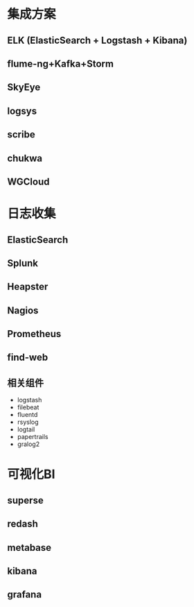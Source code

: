 # 集成方案
## ELK (ElasticSearch + Logstash + Kibana)
## flume-ng+Kafka+Storm
## SkyEye
## logsys
## scribe
## chukwa
## WGCloud

# 日志收集
## ElasticSearch
## Splunk
## Heapster

## Nagios

## Prometheus

## find-web
## 相关组件
- logstash
- filebeat
- fluentd
- rsyslog
- logtail
- papertrails
- gralog2


# 可视化BI
## superse
## redash
## metabase
## kibana
## grafana